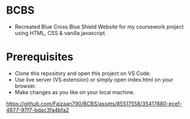 # BCBS
- Recreated Blue Cross Blue Shield Website for my coursework project using HTML, CSS & vanilla javascript.
# Prerequisites 
- Clone this repository and open this project on VS Code.
- Use live server (VS extension) or simply open index.html on your browser.
- Make changes as you like on your local machine.

https://github.com/Faizaan790/BCBS/assets/85517558/35417880-ecef-4877-97f7-bdac3fa4bfa2



